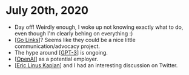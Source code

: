 # July 20th, 2020
- Day off! Weirdly enough, I woke up not knowing exactly what to do, even though I'm clearly behing on everything :)
- [[Go Links]]? Seems like they could be a nice little communication/advocacy project.
- The hype around [[GPT-3]] is ongoing.
- [[OpenAI]] as a potential employer.
- [[Eric Linus Kaplan]] and I had an interesting discussion on Twitter.

[//begin]: # "Autogenerated link references for markdown compatibility"
[Go Links]: ../go-links.md "Go Links"
[GPT-3]: ../gpt-3.md "GPT 3"
[OpenAI]: ../openai.md "OpenAI"
[Eric Linus Kaplan]: ../eric-linus-kaplan.md "Eric Linus Kaplan"
[//end]: # "Autogenerated link references"